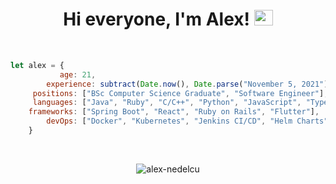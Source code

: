 <h1 align="center">Hi everyone, I'm Alex! <a href="https://www.linkedin.com/in/alex-nedelcu-b23084220/" target="blank"><img src="https://raw.githubusercontent.com/rahuldkjain/github-profile-readme-generator/master/src/images/icons/Social/linked-in-alt.svg" alt="Alex Nedelcu" height="25" width="30" /></a></h1><br>
 
```javascript
let alex = {
	       age: 21,
        experience: subtract(Date.now(), Date.parse("November 5, 2021")),
	 positions: ["BSc Computer Science Graduate", "Software Engineer"],
	 languages: ["Java", "Ruby", "C/C++", "Python", "JavaScript", "TypeScript", "Dart", "SQL"],
	frameworks: ["Spring Boot", "React", "Ruby on Rails", "Flutter"],
	    devOps: ["Docker", "Kubernetes", "Jenkins CI/CD", "Helm Charts", "Azure"]
	}
```
<br>
<p align="center"> <img src="https://komarev.com/ghpvc/?username=alex-nedelcu&label=Profile%20views&color=0e75b6&style=flat" alt="alex-nedelcu" /> </p>
